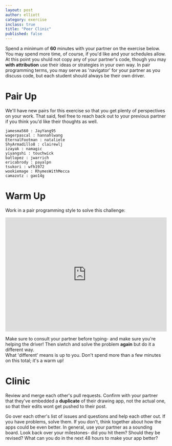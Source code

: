 ```yaml
---
layout: post
author: elliott
category: exercise
inclass: true
title: "Peer Clinic"
published: false
---
```


Spend a minimum of **60** minutes with your partner on the exercise below.  You may spend more time, of course, if you'd like and your schedules allow.  At this point you shuld not copy any of your partner's code, though you may **with attribution** use their ideas or strategies in your own way.  In pair programming terms, you may serve as 'navigator' for your partner as you discuss code, but each student should always be their own driver.

# Pair Up

We'll have new pairs for this exercise so that you get plenty of perspectives on your work.  That said, feel free to reach back out to your previous partner if you think you'd like their thoughts as well.

```
jamesma560 : JayYang95
wagerpascal : hannahlwang
EternalFootman : nataliele
ShyArmadillo8 : clairewlj
izayak : namagic
yiyangshi : touchwick
batlopez : jwarrich
ericabrody : payalpn
tsukori : wfh1972
wookiemage : RhymesWithMecca
camazotz : gao14g
```

# Warm Up

Work in a pair programming style to solve this challenge:

<iframe src="https://trinket.io/embed/python/66f413ec03" width="100%" height="356" frameborder="0" marginwidth="0" marginheight="0" allowfullscreen></iframe>

Make sure to consult your partner before typing- and make sure you're helping the driver!  Then siwtch and solve the problem **again** but do it a different way.  
What 'different' means is up to you.  Don't spend more than a few minutes on this total; it's a warm up!

# Clinic

Review and merge each other's pull requests.  Confirm with your partner that they've embedded a **duplicate** of their drawing app, not the actual one, so that their edits wont get pushed to their post.

Go over each other's list of issues and questions and help each other out.  If you have problems, solve them.  If you don't, think together about how the apps could be even better.  In general, use your partner as a sounding board.  Look back over your milestones- did you hit them?  Should they be revised?  What can you do in the next 48 hours to make your app better?

